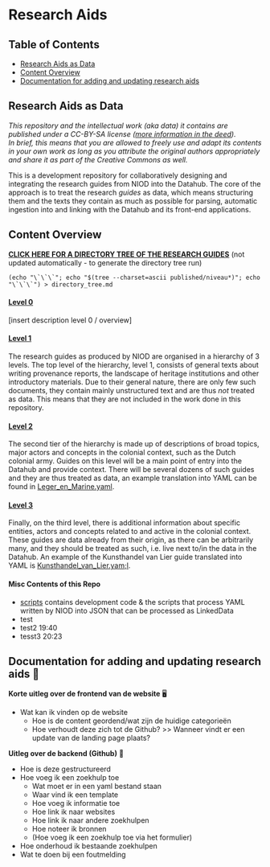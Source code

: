 # Research Aids

## Table of Contents

- [Research Aids as Data](#research-aids-as-data)
- [Content Overview](#content-overview)
- [Documentation for adding and updating research aids](#Documentation-for-adding-and-updating-research-aids)

## Research Aids as Data

_This repository and the intellectual work (aka data) it contains are published under a CC-BY-SA license ([more information in the deed](./LICENSE)).  
In brief, this means that you are allowed to freely use and adapt its contents in your own work as long as you attribute the original authors appropriately and share it as part of the Creative Commons as well._  

This is a development repository for collaboratively designing and integrating the research guides from NIOD into the Datahub. The core of the approach is to treat the research _guides_ as data, which means structuring them and the texts they contain as much as possible for parsing, automatic ingestion into and linking with the Datahub and its front-end applications.

## Content Overview

**[CLICK HERE FOR A DIRECTORY TREE OF THE RESEARCH GUIDES](./directory_tree.md)**
(not updated automatically - to generate the directory tree run)
```
(echo "\`\`\`"; echo "$(tree --charset=ascii published/niveau*)"; echo "\`\`\`") > directory_tree.md
```

#### [Level 0](./published/niveau0)

[insert description level 0 / overview]

#### [Level 1](./published/niveau1)

The research guides as produced by NIOD are organised in a hierarchy of 3 levels. The top level of the hierarchy, level 1, consists of general texts about writing provenance reports, the landscape of heritage institutions and other introductory materials. Due to their general nature, there are only few such documents, they contain mainly unstructured text and are thus _not_ treated as data. This means that they are not included in the work done in this repository.


#### [Level 2](./published/niveau2)

The second tier of the hierarchy is made up of descriptions of broad topics, major actors and concepts in the colonial context, such as the Dutch colonial army. Guides on this level will be a main point of entry into the Datahub and provide context. There will be several dozens of such guides and they are thus treated as data, an example translation into YAML can be found in [Leger_en_Marine.yaml](./niveau2/Leger_en_Marine.yaml).

#### [Level 3](./published/niveau3)

Finally, on the third level, there is additional information about specific entities, actors and concepts related to and active in the colonial context. These guides are data already from their origin, as there can be arbitrarily many, and they should be treated as such, i.e. live next to/in the data in the Datahub. An example of the Kunsthandel van Lier guide translated into YAML is [Kunsthandel_van_Lier.yam;l](./niveau3Kunsthandel_van_Lier.yaml).

#### Misc Contents of this Repo

 - [scripts](./scripts/) contains development code & the scripts that process YAML written by NIOD into JSON that can be processed as LinkedData
 - test
 - test2 19:40
 - tesst3 20:23

## Documentation for adding and updating research aids :book:

**Korte uitleg over de frontend van de website** :desktop_computer:
  - Wat kan ik vinden op de website
	 - Hoe is de content geordend/wat zijn de huidige categorieën
	 - Hoe verhoudt deze zich tot de Github? >> Wanneer vindt er een update van de landing page plaats?

**Uitleg over de backend (Github)** :floppy_disk:
  - Hoe is deze gestructureerd
  - Hoe voeg ik een zoekhulp toe
    - Wat moet er in een yaml bestand staan
    - Waar vind ik een template
    - Hoe voeg ik informatie toe
    - Hoe link ik naar websites
    - Hoe link ik naar andere zoekhulpen
    - Hoe noteer ik bronnen
    - (Hoe voeg ik een zoekhulp toe via het formulier)
  - Hoe onderhoud ik bestaande zoekhulpen
  - Wat te doen bij een foutmelding
